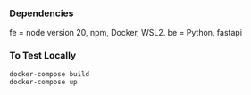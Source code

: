 ### Dependencies 
fe = node version 20, npm, Docker, WSL2.
be = Python, fastapi

### To Test Locally

```
docker-compose build
docker-compose up
```
